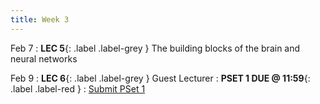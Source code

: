 ```yaml
---
title: Week 3
---
```


Feb 7
: **LEC 5**{: .label .label-grey } The building blocks of the brain and neural networks

Feb 9
:  **LEC 6**{: .label .label-grey } Guest Lecturer
:  **PSET 1 DUE @ 11:59**{: .label .label-red }
  : [Submit PSet 1](https://canvas.harvard.edu/courses/97916/assignments/532854)
